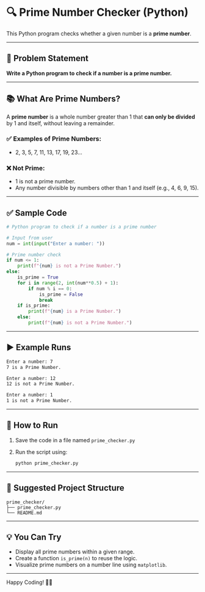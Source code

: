 # 🔍 Prime Number Checker (Python)

This Python program checks whether a given number is a **prime number**.

---

## 📌 Problem Statement

**Write a Python program to check if a number is a prime number.**

---

## 📚 What Are Prime Numbers?

A **prime number** is a whole number greater than 1 that **can only be divided** by 1 and itself, without leaving a remainder.

### ✅ Examples of Prime Numbers:
- 2, 3, 5, 7, 11, 13, 17, 19, 23...

### ❌ Not Prime:
- 1 is not a prime number.
- Any number divisible by numbers other than 1 and itself (e.g., 4, 6, 9, 15).

---

## ✅ Sample Code

```python
# Python program to check if a number is a prime number

# Input from user
num = int(input("Enter a number: "))

# Prime number check
if num <= 1:
    print(f"{num} is not a Prime Number.")
else:
    is_prime = True
    for i in range(2, int(num**0.5) + 1):
        if num % i == 0:
            is_prime = False
            break
    if is_prime:
        print(f"{num} is a Prime Number.")
    else:
        print(f"{num} is not a Prime Number.")
```

---

## ▶️ Example Runs

```bash
Enter a number: 7
7 is a Prime Number.
```

```bash
Enter a number: 12
12 is not a Prime Number.
```

```bash
Enter a number: 1
1 is not a Prime Number.
```

---

## 🚀 How to Run

1. Save the code in a file named `prime_checker.py`
2. Run the script using:

   ```bash
   python prime_checker.py
   ```

---

## 📁 Suggested Project Structure

```
prime_checker/
├── prime_checker.py
└── README.md
```

---

## 💡 You Can Try

- Display all prime numbers within a given range.
- Create a function `is_prime(n)` to reuse the logic.
- Visualize prime numbers on a number line using `matplotlib`.

---

Happy Coding! 🧠🔢
